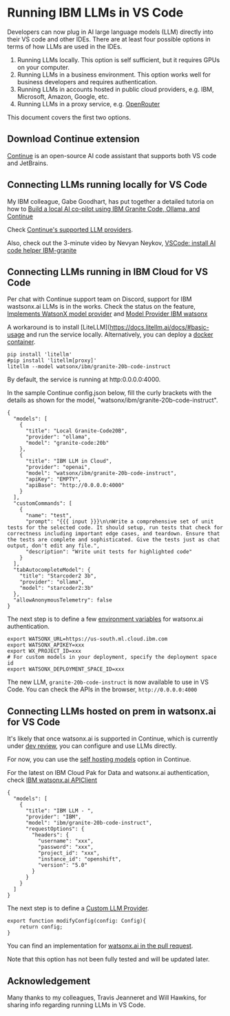 # Running IBM LLMs in VS Code

Developers can now plug in AI large language models (LLM) directly into their VS code and other IDEs. There are at least four possible options in terms of how LLMs are used in the IDEs.

1. Running LLMs locally. This option is self sufficient, but it requires GPUs on your computer.
2. Running LLMs in a business environment. This option works well for business developers and requires authentication.
3. Running LLMs in accounts hosted in public cloud providers, e.g. IBM, Microsoft, Amazon, Google, etc.
4. Running LLMs in a proxy service, e.g. [OpenRouter](https://openrouter.ai)

This document covers the first two options.

## Download Continue extension

[Continue](https://www.continue.dev/) is an open-source AI code assistant that supports both VS code and JetBrains. 

## Connecting LLMs running locally for VS Code

My IBM colleague, Gabe Goodhart, has put together a detailed tutoria on how to [Build a local AI co-pilot using IBM Granite Code, Ollama, and Continue](https://developer.ibm.com/tutorials/awb-local-ai-copilot-ibm-granite-code-ollama-continue/)

Check [Continue's supported LLM providers](https://docs.continue.dev/setup/select-provider).

Also, check out the 3-minute video by Nevyan Neykov, [VSCode: install AI code helper IBM-granite](https://www.youtube.com/watch?v=VJvjgIx0a0I)


## Connecting LLMs running in IBM Cloud for VS Code

Per chat with Continue support team on Discord, support for IBM wastsonx.ai LLMs is in the works. Check the status on the feature, [Implements WatsonX model provider](https://github.com/continuedev/continue/pull/1831) and [Model Provider IBM watsonx](https://github.com/continuedev/continue/blob/dev/docs/docs/reference/Model%20Providers/watsonx.md)

A workaround is to install [LiteLLM](https://docs.litellm.ai/docs/#basic-usage and run the service locally. Alternatively, you can deploy a [docker container](https://docs.litellm.ai/docs/proxy/deploy).

```
pip install 'litellm'
#pip install 'litellm[proxy]'
litellm --model watsonx/ibm/granite-20b-code-instruct
```

By default, the service is running at http:0.0.0.0:4000. 

In the sample Continue config.json below, fill the curly brackets with the details as shown for the model, "watsonx/ibm/granite-20b-code-instruct". 

```
{
  "models": [
    {
      "title": "Local Granite-Code20B",
      "provider": "ollama",
      "model": "granite-code:20b"
    },
    {
      "title": "IBM LLM in Cloud",
      "provider": "openai",
      "model": "watsonx/ibm/granite-20b-code-instruct",
      "apiKey": "EMPTY",
      "apiBase": "http://0.0.0.0:4000"
    }
  ],
  "customCommands": [
    {
      "name": "test",
      "prompt": "{{{ input }}}\n\nWrite a comprehensive set of unit tests for the selected code. It should setup, run tests that check for correctness including important edge cases, and teardown. Ensure that the tests are complete and sophisticated. Give the tests just as chat output, don't edit any file.",
      "description": "Write unit tests for highlighted code"
    }
  ],
  "tabAutocompleteModel": {
    "title": "Starcoder2 3b",
    "provider": "ollama",
    "model": "starcoder2:3b"
  },
  "allowAnonymousTelemetry": false
}
```

The next step is to define a few [environment variables]((https://docs.litellm.ai/docs/providers/watsonx)) for watsonx.ai authentication.

```
export WATSONX_URL=https://us-south.ml.cloud.ibm.com
export WATSONX_APIKEY=xxx
export WX_PROJECT_ID=xxx
# For custom models in your deployment, specify the deployment space id
export WATSONX_DEPLOYMENT_SPACE_ID=xxx
```

The new LLM, `granite-20b-code-instruct` is now available to use in VS Code. You can check the APIs in the browser, `http://0.0.0.0:4000`

## Connecting LLMs hosted on prem in watsonx.ai for VS Code

It's likely that once watsonx.ai is supported in Continue, which is currently under [dev review](https://github.com/continuedev/continue/blob/dev/docs/docs/reference/Model%20Providers/watsonx.md), you can configure and use LLMs directly.

For now, you can use the [self hosting models](https://docs.continue.dev/setup/configuration#self-hosting-an-open-source-model) option in Continue. 

For the latest on IBM Cloud Pak for Data and watsonx.ai authentication, check [IBM watsonx.ai APIClient](https://ibm.github.io/watsonx-ai-python-sdk/base.html#credentials.Credentials)


```
{
  "models": [
    {
      "title": "IBM LLM - ",
      "provider": "IBM",
      "model": "ibm/granite-20b-code-instruct",
      "requestOptions": {
        "headers": {
          "username": "xxx",
          "password": "xxx",
          "project_id": "xxx",
          "instance_id": "openshift",
          "version": "5.0"
        }
      }
    }
  ]
}
```

The next step is to define a [Custom LLM Provider](https://docs.continue.dev/setup/configuration#defining-a-custom-llm-provider).

```
export function modifyConfig(config: Config){
    return config;
}
```

You can find an implementation for [watsonx.ai in the pull request](https://github.com/NoeSamaille/continue-watsonx/blob/main/src/watsonx.ts).

Note that this option has not been fully tested and will be updated later.


## Acknowledgement

Many thanks to my colleagues, Travis Jeanneret and Will Hawkins, for sharing info regarding running LLMs in VS Code.
